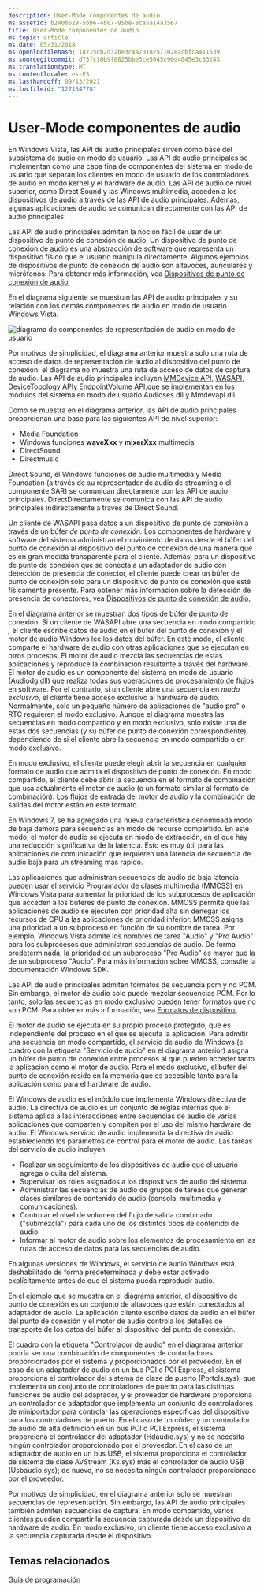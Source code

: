 ```yaml
---
description: User-Mode componentes de audio
ms.assetid: b240b629-5bb6-4b07-95be-8ca5a14a3567
title: User-Mode componentes de audio
ms.topic: article
ms.date: 05/31/2018
ms.openlocfilehash: 18715db2d32be3c4a70182571028acbfca411539
ms.sourcegitcommit: d75fc10b9f0825bbe5ce5045c90d4045e3c53243
ms.translationtype: MT
ms.contentlocale: es-ES
ms.lasthandoff: 09/13/2021
ms.locfileid: "127164778"
---
```

# <a name="user-mode-audio-components"></a>User-Mode componentes de audio

En Windows Vista, las API de audio principales sirven como base del subsistema de audio en modo de usuario. Las API de audio principales se implementan como una capa fina de componentes del sistema en modo de usuario que separan los clientes en modo de usuario de los controladores de audio en modo kernel y el hardware de audio. Las API de audio de nivel superior, como Direct Sound y las Windows multimedia, acceden a los dispositivos de audio a través de las API de audio principales. Además, algunas aplicaciones de audio se comunican directamente con las API de audio principales.

Las API de audio principales admiten la noción fácil de usar de un dispositivo de punto de conexión de audio. Un dispositivo de punto de conexión de audio es una abstracción de software que representa un dispositivo físico que el usuario manipula directamente. Algunos ejemplos de dispositivos de punto de conexión de audio son altavoces, auriculares y micrófonos. Para obtener más información, vea [Dispositivos de punto de conexión de audio.](audio-endpoint-devices.md)

En el diagrama siguiente se muestran las API de audio principales y su relación con los demás componentes de audio en modo de usuario Windows Vista.

![diagrama de componentes de representación de audio en modo de usuario](images/fig1.jpg)

Por motivos de simplicidad, el diagrama anterior muestra solo una ruta de acceso de datos de representación de audio al dispositivo del punto de conexión: el diagrama no muestra una ruta de acceso de datos de captura de audio. Las API de audio principales incluyen [MMDevice API,](mmdevice-api.md) [WASAPI,](wasapi.md) [DeviceTopology API](devicetopology-api.md)y [EndpointVolume API,](endpointvolume-api.md)que se implementan en los módulos del sistema en modo de usuario Audioses.dll y Mmdevapi.dll.

Como se muestra en el diagrama anterior, las API de audio principales proporcionan una base para las siguientes API de nivel superior:

-   Media Foundation
-   Windows funciones **waveXxx** y **mixerXxx** multimedia
-   DirectSound
-   Directmusic

Direct Sound, el Windows funciones de audio multimedia y Media Foundation (a través de su representador de audio de streaming o el componente SAR) se comunican directamente con las API de audio principales. DirectDirectamente se comunica con las API de audio principales indirectamente a través de Direct Sound.

Un cliente de WASAPI pasa datos a un dispositivo de punto de conexión a través de un búfer *de punto de conexión.* Los componentes de hardware y software del sistema administran el movimiento de datos desde el búfer del punto de conexión al dispositivo del punto de conexión de una manera que es en gran medida transparente para el cliente. Además, para un dispositivo de punto de conexión que se conecta a un adaptador de audio con detección de presencia de conector, el cliente puede crear un búfer de punto de conexión solo para un dispositivo de punto de conexión que esté físicamente presente. Para obtener más información sobre la detección de presencia de conectores, vea [Dispositivos de punto de conexión de audio.](audio-endpoint-devices.md)

En el diagrama anterior se muestran dos tipos de búfer de punto de conexión. Si un cliente de WASAPI abre una secuencia en modo compartido *,* el cliente escribe datos de audio en el búfer del punto de conexión y el motor de audio Windows lee los datos del búfer. En este modo, el cliente comparte el hardware de audio con otras aplicaciones que se ejecutan en otros procesos. El motor de audio mezcla las secuencias de estas aplicaciones y reproduce la combinación resultante a través del hardware. El motor de audio es un componente del sistema en modo de usuario (Audiodg.dll) que realiza todas sus operaciones de procesamiento de flujos en software. Por el contrario, si un cliente abre una secuencia en *modo exclusivo*, el cliente tiene acceso exclusivo al hardware de audio. Normalmente, solo un pequeño número de aplicaciones de "audio pro" o RTC requieren el modo exclusivo. Aunque el diagrama muestra las secuencias en modo compartido y en modo exclusivo, solo existe una de estas dos secuencias (y su búfer de punto de conexión correspondiente), dependiendo de si el cliente abre la secuencia en modo compartido o en modo exclusivo.

En modo exclusivo, el cliente puede elegir abrir la secuencia en cualquier formato de audio que admita el dispositivo de punto de conexión. En modo compartido, el cliente debe abrir la secuencia en el formato de combinación que usa actualmente el motor de audio (o un formato similar al formato de combinación). Los flujos de entrada del motor de audio y la combinación de salidas del motor están en este formato.

En Windows 7, se ha  agregado una nueva característica denominada modo de baja demora para secuencias en modo de recurso compartido. En este modo, el motor de audio se ejecuta en modo de extracción, en el que hay una reducción significativa de la latencia. Esto es muy útil para las aplicaciones de comunicación que requieren una latencia de secuencia de audio baja para un streaming más rápido.

Las aplicaciones que administran secuencias de audio de baja latencia pueden usar el servicio Programador de clases multimedia (MMCSS) en Windows Vista para aumentar la prioridad de los subprocesos de aplicación que acceden a los búferes de punto de conexión. MMCSS permite que las aplicaciones de audio se ejecuten con prioridad alta sin denegar los recursos de CPU a las aplicaciones de prioridad inferior. MMCSS asigna una prioridad a un subproceso en función de su nombre de tarea. Por ejemplo, Windows Vista admite los nombres de tarea "Audio" y "Pro Audio" para los subprocesos que administran secuencias de audio. De forma predeterminada, la prioridad de un subproceso "Pro Audio" es mayor que la de un subproceso "Audio". Para más información sobre MMCSS, consulte la documentación Windows SDK.

Las API de audio principales admiten formatos de secuencia pcm y no PCM. Sin embargo, el motor de audio solo puede mezclar secuencias PCM. Por lo tanto, solo las secuencias en modo exclusivo pueden tener formatos que no son PCM. Para obtener más información, vea [Formatos de dispositivo.](device-formats.md)

El motor de audio se ejecuta en su propio proceso protegido, que es independiente del proceso en el que se ejecuta la aplicación. Para admitir una secuencia en modo compartido, el servicio de audio de Windows (el cuadro con la etiqueta "Servicio de audio" en el diagrama anterior) asigna un búfer de punto de conexión entre procesos al que pueden acceder tanto la aplicación como el motor de audio. Para el modo exclusivo, el búfer del punto de conexión reside en la memoria que es accesible tanto para la aplicación como para el hardware de audio.

El Windows de audio es el módulo que implementa Windows directiva de audio. La directiva de audio es un conjunto de reglas internas que el sistema aplica a las interacciones entre secuencias de audio de varias aplicaciones que comparten y compiten por el uso del mismo hardware de audio. El Windows servicio de audio implementa la directiva de audio estableciendo los parámetros de control para el motor de audio. Las tareas del servicio de audio incluyen:

-   Realizar un seguimiento de los dispositivos de audio que el usuario agrega o quita del sistema.
-   Supervisar los roles asignados a los dispositivos de audio del sistema.
-   Administrar las secuencias de audio de grupos de tareas que generan clases similares de contenido de audio (consola, multimedia y comunicaciones).
-   Controlar el nivel de volumen del flujo de salida combinado ("submezcla") para cada uno de los distintos tipos de contenido de audio.
-   Informar al motor de audio sobre los elementos de procesamiento en las rutas de acceso de datos para las secuencias de audio.

En algunas versiones de Windows, el servicio de audio Windows está deshabilitado de forma predeterminada y debe estar activado explícitamente antes de que el sistema pueda reproducir audio.

En el ejemplo que se muestra en el diagrama anterior, el dispositivo de punto de conexión es un conjunto de altavoces que están conectados al adaptador de audio. La aplicación cliente escribe datos de audio en el búfer del punto de conexión y el motor de audio controla los detalles de transporte de los datos del búfer al dispositivo del punto de conexión.

El cuadro con la etiqueta "Controlador de audio" en el diagrama anterior podría ser una combinación de componentes de controladores proporcionados por el sistema y proporcionados por el proveedor. En el caso de un adaptador de audio en un bus PCI o PCI Express, el sistema proporciona el controlador del sistema de clase de puerto (Portcls.sys), que implementa un conjunto de controladores de puerto para las distintas funciones de audio del adaptador, y el proveedor de hardware proporciona un controlador de adaptador que implementa un conjunto de controladores de miniportador para controlar las operaciones específicas del dispositivo para los controladores de puerto. En el caso de un códec y un controlador de audio de alta definición en un bus PCI o PCI Express, el sistema proporciona el controlador del adaptador (Hdaudio.sys) y no se necesita ningún controlador proporcionado por el proveedor. En el caso de un adaptador de audio en un bus USB, el sistema proporciona el controlador de sistema de clase AVStream (Ks.sys) más el controlador de audio USB (Usbaudio.sys); de nuevo, no se necesita ningún controlador proporcionado por el proveedor.

Por motivos de simplicidad, en el diagrama anterior solo se muestran secuencias de representación. Sin embargo, las API de audio principales también admiten secuencias de captura. En modo compartido, varios clientes pueden compartir la secuencia capturada desde un dispositivo de hardware de audio. En modo exclusivo, un cliente tiene acceso exclusivo a la secuencia capturada desde el dispositivo.

## <a name="related-topics"></a>Temas relacionados

<dl> <dt>

[Guía de programación](programming-guide.md)
</dt> </dl>

 

 



